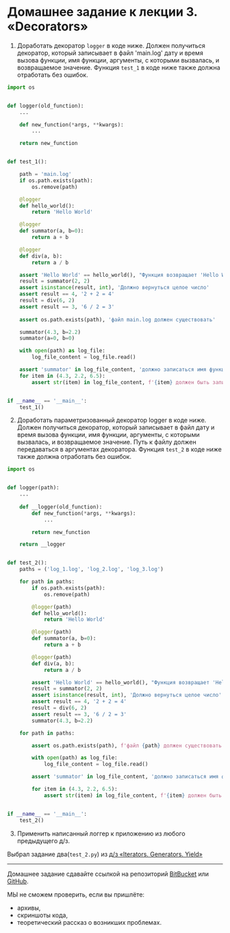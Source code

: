 # Домашнее задание к лекции 3. «Decorators»1. Доработать декоратор `logger` в коде ниже. Должен получиться декоратор, который записывает в файл 'main.log'  дату и время вызова функции, имя функции, аргументы, с которыми вызвалась, и возвращаемое значение. Функция `test_1` в коде ниже также должна отработать без ошибок.```pythonimport osdef logger(old_function):    ...    def new_function(*args, **kwargs):        ...    return new_functiondef test_1():    path = 'main.log'    if os.path.exists(path):        os.remove(path)    @logger    def hello_world():        return 'Hello World'    @logger    def summator(a, b=0):        return a + b    @logger    def div(a, b):        return a / b    assert 'Hello World' == hello_world(), "Функция возвращает 'Hello World'"    result = summator(2, 2)    assert isinstance(result, int), 'Должно вернуться целое число'    assert result == 4, '2 + 2 = 4'    result = div(6, 2)    assert result == 3, '6 / 2 = 3'        assert os.path.exists(path), 'файл main.log должен существовать'    summator(4.3, b=2.2)    summator(a=0, b=0)    with open(path) as log_file:        log_file_content = log_file.read()    assert 'summator' in log_file_content, 'должно записаться имя функции'    for item in (4.3, 2.2, 6.5):        assert str(item) in log_file_content, f'{item} должен быть записан в файл'if __name__ == '__main__':    test_1()```2. Доработать параметризованный декоратор logger в коде ниже. Должен получиться декоратор, который записывает в файл дату и время вызова функции, имя функции, аргументы, с которыми вызвалась, и возвращаемое значение. Путь к файлу должен передаваться в аргументах декоратора. Функция `test_2` в коде ниже также должна отработать без ошибок.```pythonimport osdef logger(path):    ...        def __logger(old_function):        def new_function(*args, **kwargs):            ...        return new_function    return __loggerdef test_2():    paths = ('log_1.log', 'log_2.log', 'log_3.log')    for path in paths:        if os.path.exists(path):            os.remove(path)        @logger(path)        def hello_world():            return 'Hello World'        @logger(path)        def summator(a, b=0):            return a + b        @logger(path)        def div(a, b):            return a / b        assert 'Hello World' == hello_world(), "Функция возвращает 'Hello World'"        result = summator(2, 2)        assert isinstance(result, int), 'Должно вернуться целое число'        assert result == 4, '2 + 2 = 4'        result = div(6, 2)        assert result == 3, '6 / 2 = 3'        summator(4.3, b=2.2)    for path in paths:        assert os.path.exists(path), f'файл {path} должен существовать'        with open(path) as log_file:            log_file_content = log_file.read()        assert 'summator' in log_file_content, 'должно записаться имя функции'        for item in (4.3, 2.2, 6.5):            assert str(item) in log_file_content, f'{item} должен быть записан в файл'if __name__ == '__main__':    test_2()```3. Применить написанный логгер к приложению из любого предыдущего д/з.Выбрал задание два(`test_2.py`) из [д/з «Iterators. Generators. Yield»](https://github.com/pingAST/dz-python-advanced/blob/main/4_Iterators_Generators_Yield/test_2.py)---Домашнее задание сдавайте ссылкой на репозиторий [BitBucket](https://bitbucket.org/) или [GitHub](https://github.com/).МЫ не сможем проверить, если вы пришлёте:* архивы,* скриншоты кода,* теоретический рассказ о возникших проблемах.    